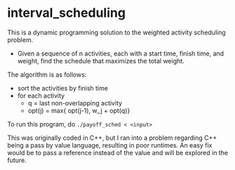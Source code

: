 # interval_scheduling

This is a dynamic programming solution to the weighted activity scheduling problem.
* Given a sequence of n activities, each with a start time, finish time, and weight, find the schedule that maximizes the total weight.

The algorithm is as follows:
* sort the activities by finish time
* for each activity
    * q = last non-overlapping activity
    * opt(j) =  max{ opt(j-1), w_j + opt(q)}

To run this program, do ```./payoff_sched < <input>```

This was originally coded in C++, but I ran into a problem regarding C++ being a pass by value language, resulting in poor runtimes. An easy fix would be to pass a reference instead of the value and will be explored in the future.